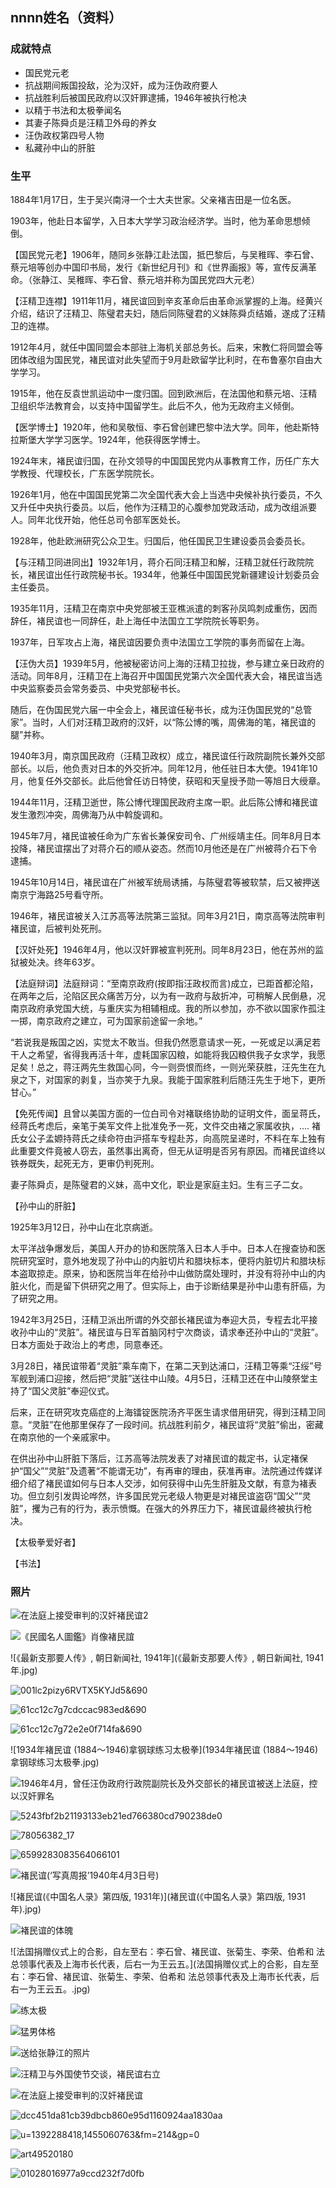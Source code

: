 ## nnnn姓名（资料）

### 成就特点

- 国民党元老
- 抗战期间叛国投敌，沦为汉奸，成为汪伪政府要人
- 抗战胜利后被国民政府以汉奸罪逮捕，1946年被执行枪决
- 以精于书法和太极拳闻名
- 其妻子陈舜贞是汪精卫外母的养女
- 汪伪政权第四号人物
- 私藏孙中山的肝脏


### 生平

1884年1月17日，生于吴兴南浔一个士大夫世家。父亲褚吉田是一位名医。

1903年，他赴日本留学，入日本大学学习政治经济学。当时，他为革命思想倾倒。

【国民党元老】1906年，随同乡张静江赴法国，抵巴黎后，与吴稚晖、李石曾、蔡元培等创办中国印书局，发行《新世纪月刊》和《世界画报》等，宣传反满革命。（张静江、吴稚晖、李石曾、蔡元培并称为国民党四大元老）

【汪精卫连襟】1911年11月，褚民谊回到辛亥革命后由革命派掌握的上海。经黄兴介绍，结识了汪精卫、陈璧君夫妇，随后同陈璧君的义妹陈舜贞结婚，遂成了汪精卫的连襟。

1912年4月，就任中国同盟会本部驻上海机关部总务长。后来，宋教仁将同盟会等团体改组为国民党，褚民谊对此失望而于9月赴欧留学比利时，在布鲁塞尔自由大学学习。

1915年，他在反袁世凯运动中一度归国。回到欧洲后，在法国他和蔡元培、汪精卫组织华法教育会，以支持中国留学生。此后不久，他为无政府主义倾倒。

【医学博士】1920年，他和吴敬恒、李石曾创建巴黎中法大学。同年，他赴斯特拉斯堡大学学习医学。1924年，他获得医学博士。

1924年末，褚民谊归国，在孙文领导的中国国民党内从事教育工作，历任广东大学教授、代理校长，广东医学院院长。

1926年1月，他在中国国民党第二次全国代表大会上当选中央候补执行委员，不久又升任中央执行委员。以后，他作为汪精卫的心腹参加党政活动，成为改组派要人。同年北伐开始，他任总司令部军医处长。

1928年，他赴欧洲研究公众卫生。归国后，他任国民卫生建设委员会委员长。

【与汪精卫同进同出】1932年1月，蒋介石同汪精卫和解，汪精卫就任行政院院长，褚民谊出任行政院秘书长。1934年，他兼任中国国民党新疆建设计划委员会主任委员。

1935年11月，汪精卫在南京中央党部被王亚樵派遣的刺客孙凤鸣刺成重伤，因而辞任，褚民谊也一同辞任，赴上海任中法国立工学院院长等职务。

1937年，日军攻占上海，褚民谊因要负责中法国立工学院的事务而留在上海。

【汪伪大员】1939年5月，他被秘密访问上海的汪精卫拉拢，参与建立亲日政府的活动。同年8月，汪精卫在上海召开中国国民党第六次全国代表大会，褚民谊当选中央监察委员会常务委员、中央党部秘书长。

随后，在伪国民党六届一中全会上，褚民谊任秘书长，成为汪伪国民党的“总管家”。当时，人们对汪精卫政府的汉奸，以“陈公博的嘴，周佛海的笔，褚民谊的腿”并称。

1940年3月，南京国民政府（汪精卫政权）成立，褚民谊任行政院副院长兼外交部部长。以后，他负责对日本的外交折冲。同年12月，他任驻日本大使。1941年10月，他复任外交部长。此后他曾任访日特使，获昭和天皇授予勋一等旭日大绶章。

1944年11月，汪精卫逝世，陈公博代理国民政府主席一职。此后陈公博和褚民谊发生激烈冲突，周佛海乃从中斡旋调和。

1945年7月，褚民谊被任命为广东省长兼保安司令、广州绥靖主任。同年8月日本投降，褚民谊摆出了对蒋介石的顺从姿态。然而10月他还是在广州被蒋介石下令逮捕。

1945年10月14日，褚民谊在广州被军统局诱捕，与陈璧君等被软禁，后又被押送南京宁海路25号看守所。

1946年，褚民谊被关入江苏高等法院第三监狱。同年3月21日，南京高等法院审判褚民谊，后被判处死刑。

【汉奸处死】1946年4月，他以汉奸罪被宣判死刑。同年8月23日，他在苏州的监狱被处决。终年63岁。



【法庭辩词】法庭辩词：“至南京政府(按即指汪政权而言)成立，已距首都沦陷，在两年之后，沦陷区民众痛苦万分，以为有一政府与敌折冲，可稍解人民倒悬，况南京政府承党国大统，与重庆实为相辅相成。我的所以参加，亦不欲以国家作孤注一掷，南京政府之建立，可为国家前途留一余地。”

“若说我是叛国之凶，实觉太不敢当。但我仍然愿意请求一死，一死或足以满足若干人之希望，省得我再活十年，虚耗国家囚粮，如能将我囚粮供我子女求学，我愿足矣！总之，蒋汪两先生救国心同，今一则赍恨而终，一则光荣获胜，汪先生在九泉之下，对国家的剥复，当亦笑于九泉。我能于国家胜利后随汪先生于地下，更所甘心。”



【免死传闻】且曾以美国方面的一位白司令对褚联络协助的证明文件，面呈蒋氏，经蒋氏考虑后，亲笔于美军文件上批准免予一死，文件交由褚之家属收执，…. 褚氏女公子孟嫄持蒋氏之续命符由沪搭车专程赴苏，向高院呈递时，不料在车上独有此重要文件竟被人窃去，虽然事出离奇，但无从证明是否另有原因。而褚民谊终以铁券既失，起死无方，更审仍判死刑。

妻子陈舜贞，是陈璧君的义妹，高中文化，职业是家庭主妇。生有三子二女。

【孙中山的肝脏】

1925年3月12日，孙中山在北京病逝。

太平洋战争爆发后，美国人开办的协和医院落入日本人手中。日本人在搜查协和医院研究室时，意外地发现了孙中山的内脏切片和腊块标本，便将内脏切片和腊块标本盗取掠走。原来，协和医院当年在给孙中山做防腐处理时，并没有将孙中山的内脏火化，而是留下供研究之用了。但实际上，由于诊断结果是孙中山患有肝癌，为了研究之用。

1942年3月25日，汪精卫派出所谓的外交部长褚民谊为奉迎大员，专程去北平接收孙中山的“灵脏”。褚民谊与日军首脑冈村宁次商谈，请求奉还孙中山的“灵脏”。日本方面处于政治上的考虑，同意奉还。

3月28日，褚民谊带着“灵脏”乘车南下，在第二天到达浦口，汪精卫等乘“汪绥”号军舰到浦口迎接，然后把“灵脏”送往中山陵。4月5日，汪精卫还在中山陵祭堂主持了“国父灵脏”奉迎仪式。

后来，正在研究攻克癌症的上海镭锭医院汤齐平医生请求借用研究，得到汪精卫同意。“灵脏”在他那里保存了一段时间。抗战胜利前夕，褚民谊将“灵脏”偷出，密藏在南京他的一个亲戚家中。

在供出孙中山肝脏下落后，江苏高等法院发表了对褚民谊的裁定书，认定褚保护“国父”“灵脏”及遗著“不能谓无功”，有再审的理由，获准再审。法院通过传媒详细介绍了褚民谊如何与日本人交涉，如何获得中山先生肝脏及文献，有意为褚表功。但立刻引发舆论哗然，许多国民党元老级人物更是对褚民谊盗窃“国父”“灵脏”，攫为己有的行为，表示愤慨。在强大的外界压力下，褚民谊最终被执行枪决。

【太极拳爱好者】

【书法】



### 照片

![在法庭上接受审判的汉奸褚民谊2](在法庭上接受审判的汉奸褚民谊2.png)

![《民國名人圖鑑》肖像褚民誼](《民國名人圖鑑》肖像褚民誼.jpg)

![《最新支那要人传》, 朝日新闻社, 1941年](《最新支那要人传》, 朝日新闻社, 1941年.jpg)

![001lc2pizy6RVTX5KYJd5&690](001lc2pizy6RVTX5KYJd5&690.jpeg)

![61cc12c7g7cdccac983ed&690](61cc12c7g7cdccac983ed&690.jpeg)

![61cc12c7g72e2e0f714fa&690](61cc12c7g72e2e0f714fa&690.jpeg)

![1934年褚民谊 (1884～1946)拿钢球练习太极拳](1934年褚民谊 (1884～1946)拿钢球练习太极拳.jpg)

![1946年4月，曾任汪伪政府行政院副院长及外交部长的褚民谊被送上法庭，控以汉奸罪名](1946年4月，曾任汪伪政府行政院副院长及外交部长的褚民谊被送上法庭，控以汉奸罪名.jpg)

![5243fbf2b21193133eb21ed766380cd790238de0](5243fbf2b21193133eb21ed766380cd790238de0.jpg)

![78056382_17](78056382_17.jpg)

![6599283083564066101](6599283083564066101.jpg)

![褚民谊(‘写真周报’1940年4月3日号)](褚民谊(‘写真周报’1940年4月3日号).JPG)

![褚民谊(《中国名人录》第四版, 1931年)](褚民谊(《中国名人录》第四版, 1931年).jpg)

![褚民谊的体魄](褚民谊的体魄.jpeg)

![法国捐赠仪式上的合影，自左至右：李石曾、褚民谊、张菊生、李荣、伯希和  法总领事代表及上海市长代表，后右一为王云五。](法国捐赠仪式上的合影，自左至右：李石曾、褚民谊、张菊生、李荣、伯希和  法总领事代表及上海市长代表，后右一为王云五。.jpg)

![练太极](练太极.jpg)

![猛男体格](猛男体格.jpeg)

![送给张静江的照片](送给张静江的照片.jpeg)

![汪精卫与外国使节交谈，褚民谊右立](汪精卫与外国使节交谈，褚民谊右立.jpg)

![在法庭上接受审判的汉奸褚民谊](在法庭上接受审判的汉奸褚民谊.jpg)

![dcc451da81cb39dbcb860e95d1160924aa1830aa](dcc451da81cb39dbcb860e95d1160924aa1830aa.jpg)

![u=1392288418,1455060763&fm=214&gp=0](u=1392288418,1455060763&fm=214&gp=0.jpg)

![art49520180](art49520180.jpg)

![01028016977a9ccd232f7d0fb](01028016977a9ccd232f7d0fb.jpg)